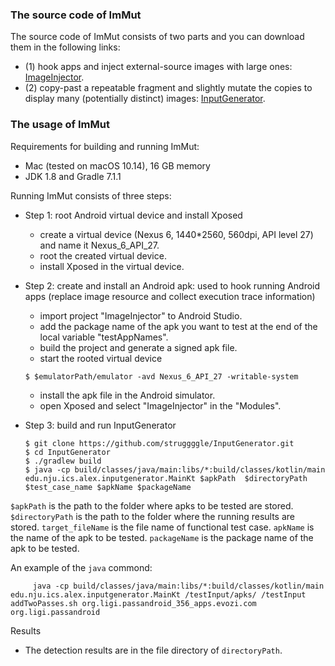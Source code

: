 ### The source code of ImMut
The source code of ImMut consists of two parts and you can download them in the following links:
* (1) hook apps and inject external-source images with large ones: [ImageInjector](https://github.com/struggggle/ImageInjector).
* (2) copy-past a repeatable fragment and slightly mutate the copies to display many (potentially distinct) images: [InputGenerator](https://github.com/struggggle/InputGenerator).

### The usage of ImMut

Requirements for building and running ImMut:
* Mac (tested on macOS 10.14), 16 GB memory
* JDK 1.8 and Gradle 7.1.1


Running ImMut consists of three steps:
* Step 1: root Android virtual device and install Xposed 
     * create a virtual device (Nexus 6, 1440*2560, 560dpi, API level 27) and name it Nexus_6_API_27.
     * root the created virtual device. 
     * install Xposed in the virtual device.
* Step 2: create and install an Android apk: used to hook running Android apps (replace image resource and collect execution trace information)
     * import project "ImageInjector" to Android Studio.
     * add the package name of the apk you want to test at the end of the local variable "testAppNames".
     * build the project and generate a signed apk file.  
     * start the rooted virtual device
     ```
     $ $emulatorPath/emulator -avd Nexus_6_API_27 -writable-system
     ``` 
     * install the apk file in the Android simulator.
     * open Xposed and select "ImageInjector" in the "Modules".
     
* Step 3: build and run InputGenerator
     ```
     $ git clone https://github.com/struggggle/InputGenerator.git
     $ cd InputGenerator
     $ ./gradlew build
     $ java -cp build/classes/java/main:libs/*:build/classes/kotlin/main  edu.nju.ics.alex.inputgenerator.MainKt $apkPath  $directoryPath $test_case_name $apkName $packageName
     ```
     
`$apkPath` is the path to the folder where apks to be tested are stored.
`$directoryPath` is the path to the folder where the running results are stored.
`target_fileName` is the file name of functional test case.
`apkName` is the name of the apk to be tested.
`packageName` is the package name of the apk to be tested.

An example of the `java` commond:
```
     java -cp build/classes/java/main:libs/*:build/classes/kotlin/main  edu.nju.ics.alex.inputgenerator.MainKt /testInput/apks/ /testInput addTwoPasses.sh org.ligi.passandroid_356_apps.evozi.com org.ligi.passandroid
```

Results
* The detection results are in the file directory of `directoryPath`.
